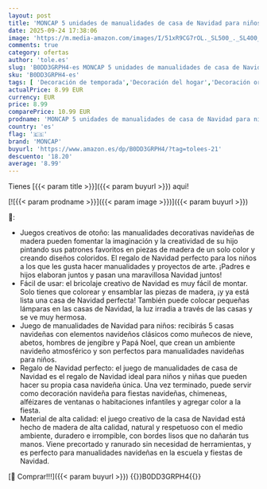 ```yaml
---
layout: post
title: 'MONCAP 5 unidades de manualidades de casa de Navidad para niños  juego de manualidades de madera  Navidad  casa  juegos creativos para decoración de Navidad  juego de manualidades con 2 pinceles para'
date: 2025-09-24 17:38:06
image: 'https://m.media-amazon.com/images/I/51xR9CG7rOL._SL500_._SL400_.jpg'
comments: true
category: ofertas
author: 'tole.es'
slug: 'B0DD3GRPH4-es MONCAP 5 unidades de manualidades de casa de Navidad para...'
sku: 'B0DD3GRPH4-es'
tags: [ 'Decoración de temporada','Decoración del hogar','Decoración original para navidad','Hogar y cocina','moncap','navidad','🇪🇸', ]
actualPrice: 8.99 EUR
currency: EUR
price: 8.99
comparePrice: 10.99 EUR
prodname: 'MONCAP 5 unidades de manualidades de casa de Navidad para niños  juego de manualidades de madera  Navidad  casa  juegos creativos para decoración de Navidad  juego de manualidades con 2 pinceles para'
country: 'es'
flag: '🇪🇸'
brand: 'MONCAP'
buyurl: 'https://www.amazon.es/dp/B0DD3GRPH4/?tag=tolees-21'
descuento: '18.20'
average: '8.99'
---
```


Tienes [{{< param title >}}]({{< param buyurl >}}) aqui!

[![{{< param prodname >}}]({{< param image >}})]({{< param buyurl >}})

🔎:

- Juegos creativos de otoño: las manualidades decorativas navideñas de madera pueden fomentar la imaginación y la creatividad de su hijo pintando sus patrones favoritos en piezas de madera de un solo color y creando diseños coloridos. El regalo de Navidad perfecto para los niños a los que les gusta hacer manualidades y proyectos de arte. ¡Padres e hijos elaboran juntos y pasan una maravillosa Navidad juntos!
- Fácil de usar: el bricolaje creativo de Navidad es muy fácil de montar. Solo tienes que colorear y ensamblar las piezas de madera, ¡y ya está lista una casa de Navidad perfecta! También puede colocar pequeñas lámparas en las casas de Navidad, la luz irradia a través de las casas y se ve muy hermosa.
- Juego de manualidades de Navidad para niños: recibirás 5 casas navideñas con elementos navideños clásicos como muñecos de nieve, abetos, hombres de jengibre y Papá Noel, que crean un ambiente navideño atmosférico y son perfectos para manualidades navideñas para niños.
- Regalo de Navidad perfecto: el juego de manualidades de casa de Navidad es el regalo de Navidad ideal para niños y niñas que pueden hacer su propia casa navideña única. Una vez terminado, puede servir como decoración navideña para fiestas navideñas, chimeneas, alféizares de ventanas o habitaciones infantiles y agregar color a la fiesta.
- Material de alta calidad: el juego creativo de la casa de Navidad está hecho de madera de alta calidad, natural y respetuoso con el medio ambiente, duradero e irrompible, con bordes lisos que no dañarán tus manos. Viene precortado y ranurado sin necesidad de herramientas, y es perfecto para manualidades navideñas en la escuela y fiestas de Navidad.

[🛒 Comprar!!!]({{< param buyurl >}})
{{<world>}}B0DD3GRPH4{{</world>}}
